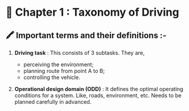 # 📘 Chapter 1 : Taxonomy of Driving
## 🖍️ Important terms and their definitions :-<br>
1. **Driving task** : This consists of 3 subtasks. They are, 
    * perceiving the environment; 
    * planning route from point A to B; 
    * controlling the vehicle.

2. **Operational design domain (ODD)** : It defines the optimal operating conditions for a system. Like, roads, environment, etc. Needs to be planned carefully in advanced.

<!-- <br/>
<div align="right">
    <b><a href="#-index">⬆️ Back to Top</a></b>
</div>
<br/> -->
<br>
<br>
